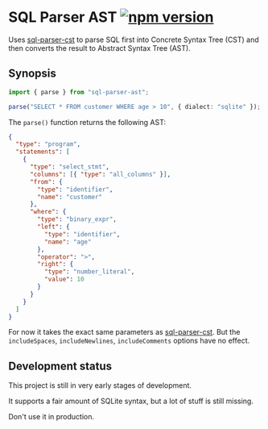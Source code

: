 # SQL Parser AST [![npm version](https://img.shields.io/npm/v/sql-parser-ast)](https://www.npmjs.com/package/sql-parser-ast)

Uses [sql-parser-cst][] to parse SQL first into Concrete Syntax Tree (CST)
and then converts the result to Abstract Syntax Tree (AST).

## Synopsis

```ts
import { parse } from "sql-parser-ast";

parse("SELECT * FROM customer WHERE age > 10", { dialect: "sqlite" });
```

The `parse()` function returns the following AST:

```json
{
  "type": "program",
  "statements": [
    {
      "type": "select_stmt",
      "columns": [{ "type": "all_columns" }],
      "from": {
        "type": "identifier",
        "name": "customer"
      },
      "where": {
        "type": "binary_expr",
        "left": {
          "type": "identifier",
          "name": "age"
        },
        "operator": ">",
        "right": {
          "type": "number_literal",
          "value": 10
        }
      }
    }
  ]
}
```

For now it takes the exact same parameters as [sql-parser-cst][].
But the `includeSpaces`, `includeNewlines`, `includeComments` options have no effect.

## Development status

This project is still in very early stages of development.

It supports a fair amount of SQLite syntax, but a lot of stuff is still missing.

Don't use it in production.

[sql-parser-cst]: https://github.com/nene/sql-parser-cst
